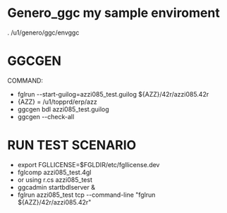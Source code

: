 # Genero_ggc my sample enviroment
  . /u1/genero/ggc/envggc
# GGCGEN
COMMAND: 
 - fglrun --start-guilog=azzi085_test.guilog ${AZZ}/42r/azzi085.42r <br>
 - {AZZ} = /u1/topprd/erp/azz <br>
 - ggcgen bdl azzi085_test.guilog<br>
 - ggcgen --check-all

# RUN TEST SCENARIO
 - export FGLLICENSE=$FGLDIR/etc/fgllicense.dev <br>
 - fglcomp azzi085_test.4gl <br>
 - or using r.cs azzi085_test <br>
 - ggcadmin startbdlserver & <br>
 - fglrun azzi085_test tcp --command-line "fglrun ${AZZ}/42r/azzi085.42r"

